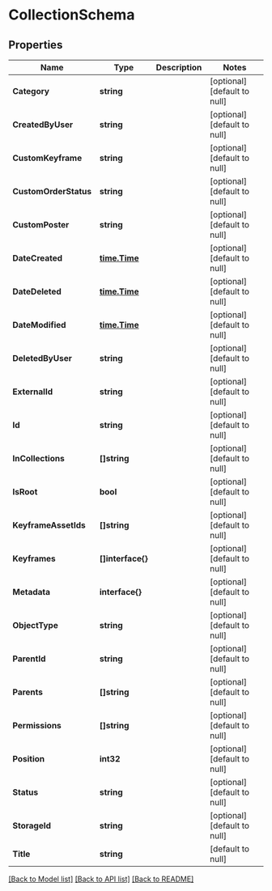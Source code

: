 # CollectionSchema

## Properties
Name | Type | Description | Notes
------------ | ------------- | ------------- | -------------
**Category** | **string** |  | [optional] [default to null]
**CreatedByUser** | **string** |  | [optional] [default to null]
**CustomKeyframe** | **string** |  | [optional] [default to null]
**CustomOrderStatus** | **string** |  | [optional] [default to null]
**CustomPoster** | **string** |  | [optional] [default to null]
**DateCreated** | [**time.Time**](time.Time.md) |  | [optional] [default to null]
**DateDeleted** | [**time.Time**](time.Time.md) |  | [optional] [default to null]
**DateModified** | [**time.Time**](time.Time.md) |  | [optional] [default to null]
**DeletedByUser** | **string** |  | [optional] [default to null]
**ExternalId** | **string** |  | [optional] [default to null]
**Id** | **string** |  | [optional] [default to null]
**InCollections** | **[]string** |  | [optional] [default to null]
**IsRoot** | **bool** |  | [optional] [default to null]
**KeyframeAssetIds** | **[]string** |  | [optional] [default to null]
**Keyframes** | **[]interface{}** |  | [optional] [default to null]
**Metadata** | **interface{}** |  | [optional] [default to null]
**ObjectType** | **string** |  | [optional] [default to null]
**ParentId** | **string** |  | [optional] [default to null]
**Parents** | **[]string** |  | [optional] [default to null]
**Permissions** | **[]string** |  | [optional] [default to null]
**Position** | **int32** |  | [optional] [default to null]
**Status** | **string** |  | [optional] [default to null]
**StorageId** | **string** |  | [optional] [default to null]
**Title** | **string** |  | [default to null]

[[Back to Model list]](../README.md#documentation-for-models) [[Back to API list]](../README.md#documentation-for-api-endpoints) [[Back to README]](../README.md)


